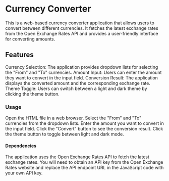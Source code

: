 # Currency Converter
This is a web-based currency converter application that allows users to convert between different currencies. It fetches the latest exchange rates from the Open Exchange Rates API and provides a user-friendly interface for converting amounts.
## Features
Currency Selection: The application provides dropdown lists for selecting the "From" and "To" currencies.
Amount Input: Users can enter the amount they want to convert in the input field.
Conversion Result: The application displays the converted amount and the corresponding exchange rate.
Theme Toggle: Users can switch between a light and dark theme by clicking the theme button.
### Usage
Open the HTML file in a web browser.
Select the "From" and "To" currencies from the dropdown lists.
Enter the amount you want to convert in the input field.
Click the "Convert" button to see the conversion result.
Click the theme button to toggle between light and dark mode.
#### Dependencies
The application uses the Open Exchange Rates API to fetch the latest exchange rates. You will need to obtain an API key from the Open Exchange Rates website and replace the API endpoint URL in the JavaScript code with your own API key.